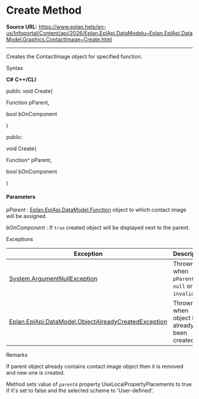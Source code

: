 # Create Method

**Source URL:** https://www.eplan.help/en-us/Infoportal/Content/api/2026/Eplan.EplApi.DataModelu~Eplan.EplApi.DataModel.Graphics.ContactImage~Create.html

---

Creates the ContactImage object for specified function.

Syntax

**C#**
**C++/CLI**


public void Create( 

   Function pParent,

   bool bOnComponent

)

public:

void Create( 

   Function^ pParent,

   bool bOnComponent

)


#### Parameters

*pParent*
:   [Eplan.EplApi.DataModel.Function](Eplan.EplApi.DataModelu~Eplan.EplApi.DataModel.Function.html) object to which contact image will be assigned.

*bOnComponent*
:   If `true` created object will be displayed next to the parent.

Exceptions

| Exception | Description |
| --- | --- |
| [System.ArgumentNullException](#) | Thrown when `pParent` is `null` or `invalid`. |
| [Eplan.EplApi.DataModel.ObjectAlreadyCreatedException](Eplan.EplApi.DataModelu~Eplan.EplApi.DataModel.ObjectAlreadyCreatedException.html) | Thrown when object has already been created. |

Remarks

If parent object already contains contact image object then it is removed and new one is created.

Method sets value of `parent`s property UseLocalPropertyPlacements to true if it's set to false and the selected scheme to 'User-defined'.

